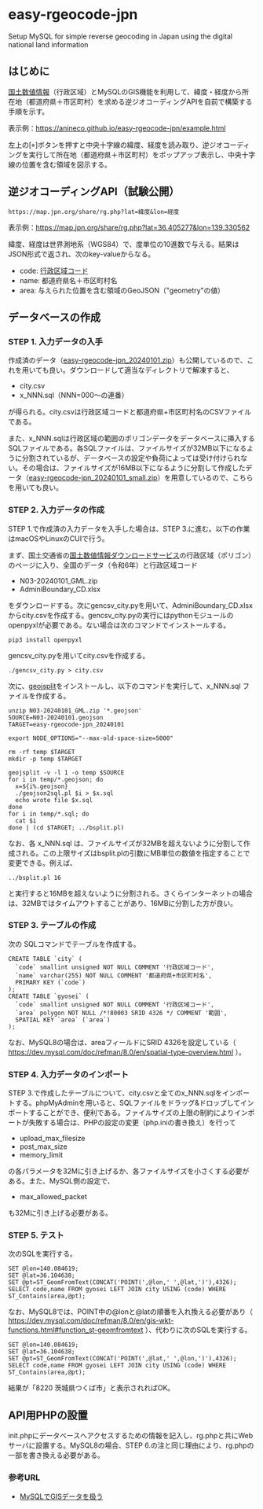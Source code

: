 # easy-rgeocode-jpn
Setup MySQL for simple reverse geocoding in Japan using the digital national land information

## はじめに
[国土数値情報](https://nlftp.mlit.go.jp/)（行政区域）とMySQLのGIS機能を利用して、緯度・経度から所在地（都道府県＋市区町村）を求める逆ジオコーディングAPIを自前で構築する手順を示す。

表示例：https://anineco.github.io/easy-rgeocode-jpn/example.html

左上の[⌖]ボタンを押すと中央十字線の緯度、経度を読み取り、逆ジオコーディングを実行して所在地（都道府県＋市区町村）をポップアップ表示し、中央十字線の位置を含む領域を図示する。

## 逆ジオコーディングAPI（試験公開）
```
https://map.jpn.org/share/rg.php?lat=緯度&lon=経度
```
表示例：https://map.jpn.org/share/rg.php?lat=36.405277&lon=139.330562

緯度、経度は世界測地系（WGS84）で、度単位の10進数で与える。結果はJSON形式で返され、次のkey-valueからなる。
* code: [行政区域コード](https://nlftp.mlit.go.jp/ksj/gml/codelist/AdminiBoundary_CD.xlsx)
* name: 都道府県名＋市区町村名
* area: 与えられた位置を含む領域のGeoJSON（"geometry"の値）

## データベースの作成

### STEP 1. 入力データの入手

作成済のデータ（[easy-rgeocode-jpn_20240101.zip](https://map.jpn.org/share/easy-rgeocode-jpn_20240101.zip)）も公開しているので、これを用いても良い。ダウンロードして適当なディレクトリで解凍すると、
* city.csv
* x_NNN.sql（NNN=000〜の連番）

が得られる。city.csvは行政区域コードと都道府県+市区町村名のCSVファイルである。

また、x_NNN.sqlは行政区域の範囲のポリゴンデータをデータベースに挿入するSQLファイルである。各SQLファイルは、ファイルサイズが32MB以下になるように分割されているが、データベースの設定や負荷によっては受け付けられない。その場合は、ファイルサイズが16MB以下になるように分割して作成したデータ（[easy-rgeocode-jpn_20240101_small.zip](https://map.jpn.org/share/easy-rgeocode-jpn_20240101_small.zip)）を用意しているので、こちらを用いても良い。

### STEP 2. 入力データの作成

STEP 1.で作成済の入力データを入手した場合は、STEP 3.に進む。以下の作業はmacOSやLinuxのCUIで行う。

まず、国土交通省の[国土数値情報ダウンロードサービス](https://nlftp.mlit.go.jp/ksj/)の行政区域（ポリゴン）のページに入り、全国のデータ（令和6年）と行政区域コード
* N03-20240101_GML.zip
* AdminiBoundary_CD.xlsx

をダウンロードする。次にgencsv_city.pyを用いて、AdminiBoundary_CD.xlsxからcity.csvを作成する。gencsv_city.pyの実行にはpythonモジュールのopenpyxlが必要である。ない場合は次のコマンドでインストールする。
```
pip3 install openpyxl
```

gencsv_city.pyを用いてcity.csvを作成する。
```
./gencsv_city.py > city.csv
```

次に、[geojsplit](https://www.npmjs.com/package/geojsplit)をインストールし、以下のコマンドを実行して、x_NNN.sql ファイルを作成する。
```
unzip N03-20240101_GML.zip '*.geojson'
SOURCE=N03-20240101.geojson
TARGET=easy-rgeocode-jpn_20240101

export NODE_OPTIONS="--max-old-space-size=5000"

rm -rf temp $TARGET
mkdir -p temp $TARGET

geojsplit -v -l 1 -o temp $SOURCE
for i in temp/*.geojson; do
  x=${i%.geojson}
  ./geojson2sql.pl $i > $x.sql
  echo wrote file $x.sql
done
for i in temp/*.sql; do
  cat $i
done | (cd $TARGET; ../bsplit.pl)
```

なお、各 x_NNN.sql は、ファイルサイズが32MBを超えないように分割して作成される。この上限サイズはbsplit.plの引数にMB単位の数値を指定することで変更できる。例えば、
```
../bsplit.pl 16
```
と実行すると16MBを超えないように分割される。さくらインターネットの場合は、32MBではタイムアウトすることがあり、16MBに分割した方が良い。

### STEP 3. テーブルの作成

次の SQLコマンドでテーブルを作成する。
```
CREATE TABLE `city` (
  `code` smallint unsigned NOT NULL COMMENT '行政区域コード',
  `name` varchar(255) NOT NULL COMMENT '都道府県+市区町村名',
  PRIMARY KEY (`code`)
);
CREATE TABLE `gyosei` (
  `code` smallint unsigned NOT NULL COMMENT '行政区域コード',
  `area` polygon NOT NULL /*!80003 SRID 4326 */ COMMENT '範囲',
  SPATIAL KEY `area` (`area`)
);
```

なお、MySQL8の場合は、areaフィールドにSRID 4326を設定している（
https://dev.mysql.com/doc/refman/8.0/en/spatial-type-overview.html
）。

### STEP 4. 入力データのインポート

STEP 3.で作成したテーブルについて、city.csvと全てのx_NNN.sqlをインポートする。phpMyAdminを用いると、SQLファイルをドラッグ&ドロップしてインポートすることができ、便利である。ファイルサイズの上限の制約によりインポートが失敗する場合は、PHPの設定の変更（php.iniの書き換え）を行って
* upload_max_filesize
* post_max_size
* memory_limit

の各パラメータを32Mに引き上げるか、各ファイルサイズを小さくする必要がある。また、MySQL側の設定で、
* max_allowed_packet

も32Mに引き上げる必要がある。

### STEP 5. テスト

次のSQLを実行する。
```
SET @lon=140.084619;
SET @lat=36.104638;
SET @pt=ST_GeomFromText(CONCAT('POINT(',@lon,' ',@lat,')'),4326);
SELECT code,name FROM gyosei LEFT JOIN city USING (code) WHERE ST_Contains(area,@pt);
```

なお、MySQL8では、POINT中の@lonと@latの順番を入れ換える必要があり（
https://dev.mysql.com/doc/refman/8.0/en/gis-wkt-functions.html#function_st-geomfromtext
）、代わりに次のSQLを実行する。
```
SET @lon=140.084619;
SET @lat=36.104638;
SET @pt=ST_GeomFromText(CONCAT('POINT(',@lat,' ',@lon,')'),4326);
SELECT code,name FROM gyosei LEFT JOIN city USING (code) WHERE ST_Contains(area,@pt);
```

結果が「8220 茨城県つくば市」と表示されればOK。

## API用PHPの設置

init.phpにデータベースへアクセスするための情報を記入し、rg.phpと共にWebサーバに設置する。MySQL8の場合、STEP 6.の注と同じ理由により、rg.phpの一部を書き換える必要がある。

### 参考URL
* [MySQLでGISデータを扱う](https://qiita.com/onunu/items/59ef2c050b35773ced0d)
